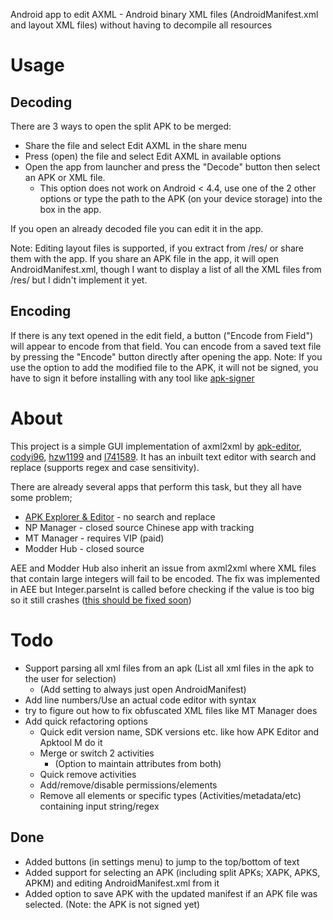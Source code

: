 Android app to edit AXML - Android binary XML files (AndroidManifest.xml and layout XML files) without having to decompile all resources

# Usage
## Decoding
There are 3 ways to open the split APK to be merged:
* Share the file and select Edit AXML in the share menu
* Press (open) the file and select Edit AXML in available options
* Open the app from launcher and press the "Decode" button then select an APK or XML file.
   * This option does not work on Android < 4.4, use one of the 2 other options or type the path to the APK (on your device storage) into the box in the app.

If you open an already decoded file you can edit it in the app. 

Note: Editing layout files is supported, if you extract from /res/ or share them with the app. If you share an APK file in the app, it will open AndroidManifest.xml, though I want to display a list of all the XML files from /res/ but I didn't implement it yet.
## Encoding
If there is any text opened in the edit field, a button ("Encode from Field") will appear to encode from that field. You can encode from a saved text file by pressing the "Encode" button directly after opening the app.
Note: If you use the option to add the modified file to the APK, it will not be signed, you have to sign it before installing with any tool like [apk-signer](https://play.google.com/store/apps/details?id=com.haibison.apksigner)

# About

This project is a simple GUI implementation of axml2xml by [apk-editor](https://github.com/apk-editor/aXML), [codyi96](https://github.com/codyi96/xml2axml), [hzw1199](https://github.com/hzw1199/xml2axml) and [l741589](https://github.com/l741589/xml2axml).
It has an inbuilt text editor with search and replace (supports regex and case sensitivity).

There are already several apps that perform this task, but they all have some problem;
* [APK Explorer & Editor](https://github.com/apk-editor/APK-Explorer-Editor) - no search and replace
* NP Manager - closed source Chinese app with tracking
* MT Manager - requires VIP (paid)
* Modder Hub - closed source

AEE and Modder Hub also inherit an issue from axml2xml where XML files that contain large integers will fail to be encoded. The fix was implemented in AEE but Integer.parseInt is called before checking if the value is too big so it still crashes ([this should be fixed soon](https://github.com/apk-editor/aXML/pull/1/commits/dec819e45c17405baefa48946ad5dba64ad0d1f5))

# Todo
* Support parsing all xml files from an apk (List all xml files in the apk to the user for selection)
  * (Add setting to always just open AndroidManifest)
* Add line numbers/Use an actual code editor with syntax
* try to figure out how to fix obfuscated XML files like MT Manager does
* Add quick refactoring options
  * Quick edit version name, SDK versions etc. like how APK Editor and Apktool M do it
  * Merge or switch 2 activities
    * (Option to maintain attributes from both)
  * Quick remove activities
  * Add/remove/disable permissions/elements
  * Remove all elements or specific types (Activities/metadata/etc) containing input string/regex

## Done
* Added buttons (in settings menu) to jump to the top/bottom of text
* Added support for selecting an APK (including split APKs; XAPK, APKS, APKM) and editing AndroidManifest.xml from it
* Added option to save APK with the updated manifest if an APK file was selected. (Note: the APK is not signed yet)
